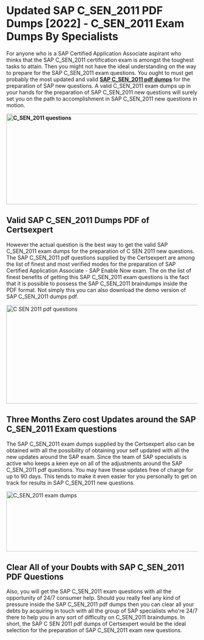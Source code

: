 <h1><strong>Updated SAP C_SEN_2011 PDF Dumps [2022] - C_SEN_2011 Exam Dumps By Specialists&nbsp;</strong></h1>
<p><span style="font-weight: 400;">For anyone who is a SAP Certified Application Associate aspirant who thinks that the SAP C_SEN_2011 certification exam is amongst the toughest tasks to attain. Then you might not have the ideal understanding on the way to prepare for the SAP C_SEN_2011 exam questions. You ought to must get probably the most updated and valid <strong><a href="https://www.certsexpert.com/C_SEN_2011-pdf-questions.html">SAP C_SEN_2011 pdf dumps</a></strong> for the preparation of SAP new questions. A valid  C_SEN_2011 exam dumps up in your hands for the preparation of SAP C_SEN_2011 new questions will surely set you on the path to accomplishment in SAP C_SEN_2011 new questions in motion.</span></p>
<p><span style="font-weight: 400;"><strong><img style="display: block; margin-left: auto; margin-right: auto;" src="https://i.ibb.co/QXh983F/73475278-2429792180625311-4586132736837681152-n.jpg" alt="C_SEN_2011 questions" width="632" height="238" /></strong></span></p>
<h2><strong>Valid SAP C_SEN_2011 Dumps PDF of Certsexpert</strong></h2>
<p><span style="font-weight: 400;">However the actual question is the best way to get the valid SAP C_SEN_2011 exam dumps for the preparation of C SEN 2011 new questions. The SAP C_SEN_2011 pdf questions supplied by the Certsexpert are among the list of finest and most verified modes for the preparation of SAP Certified Application Associate - SAP Enable Now exam. The on the list of finest benefits of getting this SAP C_SEN_2011 exam questions is the fact that it is possible to possess the SAP C_SEN_2011 braindumps inside the PDF format. Not simply this you can also download the demo version of SAP C_SEN_2011 dumps pdf.</span></p>
<p><span style="font-weight: 400;"><img style="display: block; margin-left: auto; margin-right: auto;" src="https://i.ibb.co/Jd8hN2L/76714008-3182067705200142-8735104740007870464-n.jpg" alt="C SEN 2011 pdf questions" width="701" height="259" /></span></p>
<h2><strong>Three Months Zero cost Updates around the SAP C_SEN_2011 Exam questions</strong></h2>
<p><span style="font-weight: 400;">The SAP C_SEN_2011 exam dumps supplied by the Certsexpert also can be obtained with all the possibility of obtaining your self updated with all the new updates around the SAP exam. Since the team of SAP specialists is active who keeps a keen eye on all of the adjustments around the SAP C_SEN_2011 pdf questions. You may have these updates free of charge for up to 90 days. This tends to make it even easier for you personally to get on track for results in SAP C_SEN_2011 new questions.</span></p>
<p><span style="font-weight: 400;"><a href="https://www.certsexpert.com/C_SEN_2011-pdf-questions.html"><img style="display: block; margin-left: auto; margin-right: auto;" src="https://i.ibb.co/TMnKrkJ/75398236-424489711531572-5064688549987614720-n.jpg" alt="C_SEN_2011 exam dumps" width="714" height="158" /></a></span></p>
<h2><strong>Clear All of your Doubts with SAP C_SEN_2011 PDF Questions</strong></h2>
<p>Also, you will get the SAP C_SEN_2011 exam questions with all the opportunity of 24/7 consumer help. Should you really feel any kind of pressure inside the SAP C_SEN_2011 pdf dumps then you can clear all your debts by acquiring in touch with all the group of SAP specialists who're 24/7 there to help you in any sort of difficulty on  C_SEN_2011 braindumps. In short, the SAP C SEN 2011 pdf dumps of Certsexpert would be the ideal selection for the preparation of SAP C_SEN_2011 exam new questions.</p>
